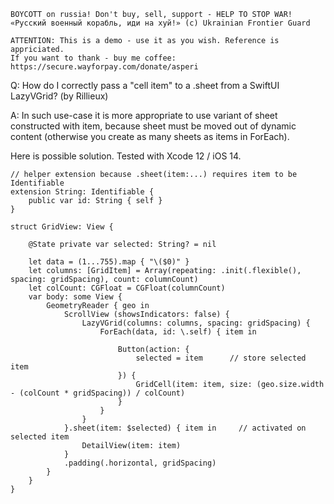 ```
BOYCOTT on russia! Don't buy, sell, support - HELP TO STOP WAR!
«Русский военный корабль, иди на хуй!» (c) Ukrainian Frontier Guard

ATTENTION: This is a demo - use it as you wish. Reference is appriciated.
If you want to thank - buy me coffee: https://secure.wayforpay.com/donate/asperi
```

Q: How do I correctly pass a "cell item" to a .sheet from a SwiftUI LazyVGrid? (by Rillieux)

A: In such use-case it is more appropriate to use variant of sheet constructed with item, because sheet must be moved out of dynamic content (otherwise you create as many sheets as items in ForEach).

Here is possible solution. Tested with Xcode 12 / iOS 14.

```
// helper extension because .sheet(item:...) requires item to be Identifiable
extension String: Identifiable {
    public var id: String { self }
}

struct GridView: View {

    @State private var selected: String? = nil

    let data = (1...755).map { "\($0)" }
    let columns: [GridItem] = Array(repeating: .init(.flexible(), spacing: gridSpacing), count: columnCount)
    let colCount: CGFloat = CGFloat(columnCount)
    var body: some View {
        GeometryReader { geo in
            ScrollView (showsIndicators: false) {
                LazyVGrid(columns: columns, spacing: gridSpacing) {
                    ForEach(data, id: \.self) { item in

                        Button(action: {
                            selected = item      // store selected item
                        }) {
                            GridCell(item: item, size: (geo.size.width - (colCount * gridSpacing)) / colCount)
                        }
                    }
                }
            }.sheet(item: $selected) { item in     // activated on selected item
                DetailView(item: item)
            }
            .padding(.horizontal, gridSpacing)
        }
    }
}
```
